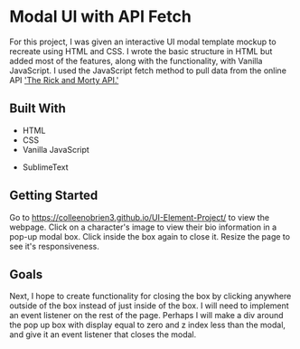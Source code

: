 # Modal UI with API Fetch

For this project, I was given an interactive UI modal template mockup to recreate using HTML and CSS. I wrote the basic structure in HTML but added most of the features, along with the functionality, with Vanilla JavaScript. I used the JavaScript fetch method to pull data from the online API ['The Rick and Morty API.'](https://rickandmortyapi.com/)

## Built With

- HTML
- CSS
- Vanilla JavaScript

* SublimeText

## Getting Started

Go to https://colleenobrien3.github.io/UI-Element-Project/ to view the webpage. Click on a character's image to view their bio information in a pop-up modal box. Click inside the box again to close it. Resize the page to see it's responsiveness.

## Goals

Next, I hope to create functionality for closing the box by clicking anywhere outside of the box instead of just inside of the box. I will need to implement an event listener on the rest of the page. Perhaps I will make a div around the pop up box with display equal to zero and z index less than the modal, and give it an event listener that closes the modal.
